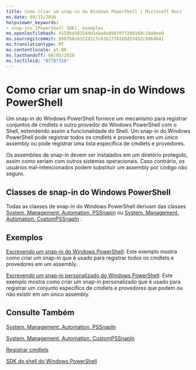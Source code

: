 ```yaml
---
title: Como criar um snap-in do Windows PowerShell | Microsoft Docs
ms.date: 09/13/2016
helpviewer_keywords:
- snap-ins [PowerShell SDK], examples
ms.openlocfilehash: 4150ba582544d1daa4a898f0ff20b169c24a0ee0
ms.sourcegitcommit: 0907b8c6322d2c7c61b17f8168d53452c8964b41
ms.translationtype: MT
ms.contentlocale: pt-BR
ms.lasthandoff: 08/05/2020
ms.locfileid: "87787318"
---
```

# <a name="how-to-create-a-windows-powershell-snap-in"></a>Como criar um snap-in do Windows PowerShell

Um snap-in do Windows PowerShell fornece um mecanismo para registrar conjuntos de cmdlets e outro provedor do Windows PowerShell com o Shell, estendendo assim a funcionalidade do Shell. Um snap-in do Windows PowerShell pode registrar todos os cmdlets e provedores em um único assembly ou pode registrar uma lista específica de cmdlets e provedores.

Os assemblies de snap-in devem ser instalados em um diretório protegido, assim como seriam com outros sistemas operacionais. Caso contrário, os usuários mal-intencionados podem substituir um assembly por código não seguro.

## <a name="windows-powershell-snap-in-classes"></a>Classes de snap-in do Windows PowerShell

Todas as classes de snap-in do Windows PowerShell derivam das classes [System. Management. Automation. PSSnapin](/dotnet/api/System.Management.Automation.PSSnapIn) ou [System. Management. Automation. CustomPSSnapIn](/dotnet/api/System.Management.Automation.CustomPSSnapIn) .

## <a name="examples"></a>Exemplos

[Escrevendo um snap-in do Windows PowerShell](./writing-a-windows-powershell-snap-in.md): Este exemplo mostra como criar um snap-in que é usado para registrar todos os cmdlets e provedores em um assembly.

[Escrevendo um snap-in personalizado do Windows PowerShell](./writing-a-custom-windows-powershell-snap-in.md): Este exemplo mostra como criar um snap-in personalizado que é usado para registrar um conjunto específico de cmdlets e provedores que podem ou não existir em um único assembly.

## <a name="see-also"></a>Consulte Também

[System. Management. Automation. PSSnapIn](/dotnet/api/System.Management.Automation.PSSnapIn)

[System. Management. Automation. CustomPSSnapIn](/dotnet/api/System.Management.Automation.CustomPSSnapIn)

[Registrar cmdlets](./registering-cmdlets.md)

[SDK do shell do Windows PowerShell](../windows-powershell-reference.md)
